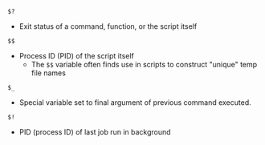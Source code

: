 
`$?`
- Exit status of a command, function, or the script itself

`$$`
- Process ID (PID) of the script itself
    - The `$$` variable often finds use in scripts to construct "unique" temp file names

`$_`
- Special variable set to final argument of previous command executed.

`$!`
- PID (process ID) of last job run in background
